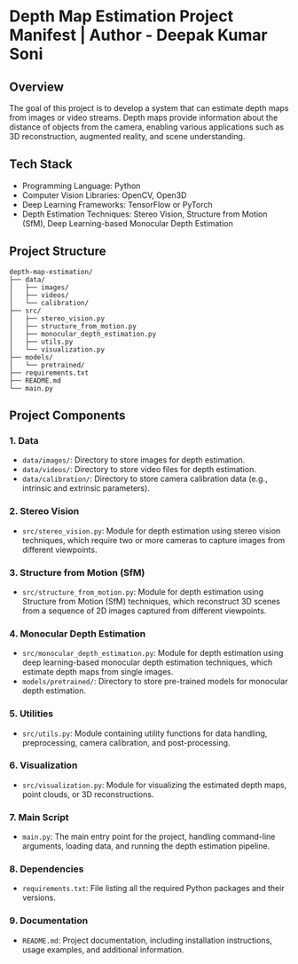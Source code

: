 # Depth Map Estimation Project Manifest | Author - Deepak Kumar Soni

## Overview
The goal of this project is to develop a system that can estimate depth maps from images or video streams. Depth maps provide information about the distance of objects from the camera, enabling various applications such as 3D reconstruction, augmented reality, and scene understanding.

## Tech Stack
- Programming Language: Python
- Computer Vision Libraries: OpenCV, Open3D
- Deep Learning Frameworks: TensorFlow or PyTorch
- Depth Estimation Techniques: Stereo Vision, Structure from Motion (SfM), Deep Learning-based Monocular Depth Estimation

## Project Structure
```
depth-map-estimation/
├── data/
│   ├── images/
│   ├── videos/
│   └── calibration/
├── src/
│   ├── stereo_vision.py
│   ├── structure_from_motion.py
│   ├── monocular_depth_estimation.py
│   ├── utils.py
│   └── visualization.py
├── models/
│   └── pretrained/
├── requirements.txt
├── README.md
└── main.py
```

## Project Components

### 1. Data
- `data/images/`: Directory to store images for depth estimation.
- `data/videos/`: Directory to store video files for depth estimation.
- `data/calibration/`: Directory to store camera calibration data (e.g., intrinsic and extrinsic parameters).

### 2. Stereo Vision
- `src/stereo_vision.py`: Module for depth estimation using stereo vision techniques, which require two or more cameras to capture images from different viewpoints.

### 3. Structure from Motion (SfM)
- `src/structure_from_motion.py`: Module for depth estimation using Structure from Motion (SfM) techniques, which reconstruct 3D scenes from a sequence of 2D images captured from different viewpoints.

### 4. Monocular Depth Estimation
- `src/monocular_depth_estimation.py`: Module for depth estimation using deep learning-based monocular depth estimation techniques, which estimate depth maps from single images.
- `models/pretrained/`: Directory to store pre-trained models for monocular depth estimation.

### 5. Utilities
- `src/utils.py`: Module containing utility functions for data handling, preprocessing, camera calibration, and post-processing.

### 6. Visualization
- `src/visualization.py`: Module for visualizing the estimated depth maps, point clouds, or 3D reconstructions.

### 7. Main Script
- `main.py`: The main entry point for the project, handling command-line arguments, loading data, and running the depth estimation pipeline.

### 8. Dependencies
- `requirements.txt`: File listing all the required Python packages and their versions.

### 9. Documentation
- `README.md`: Project documentation, including installation instructions, usage examples, and additional information.


